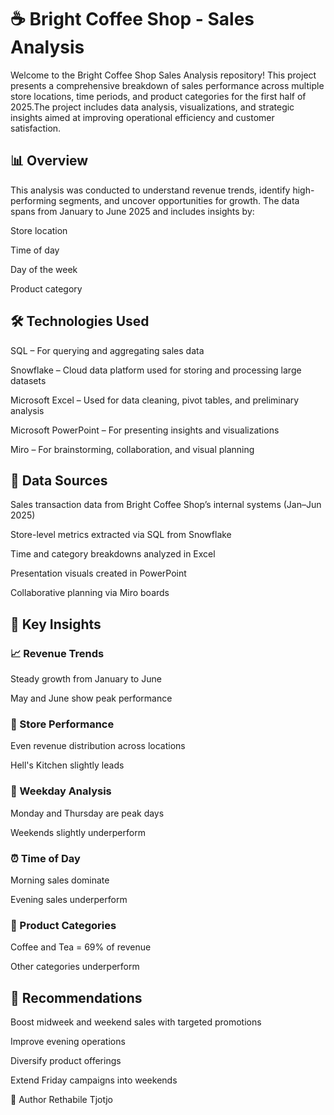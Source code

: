 # ☕ Bright Coffee Shop - Sales Analysis

Welcome to the Bright Coffee Shop Sales Analysis repository! This project presents a comprehensive breakdown of sales performance across multiple store locations, time periods, and product categories for the first half of 2025.The project includes data analysis, visualizations, and strategic insights aimed at improving operational efficiency and customer satisfaction.


## 📊 Overview

This analysis was conducted to understand revenue trends, identify high-performing segments, and uncover opportunities for growth. The data spans from January to June 2025 and includes insights by:

Store location

Time of day

Day of the week

Product category



## 🛠️ Technologies Used

SQL – For querying and aggregating sales data

Snowflake – Cloud data platform used for storing and processing large datasets

Microsoft Excel – Used for data cleaning, pivot tables, and preliminary analysis

Microsoft PowerPoint – For presenting insights and visualizations

Miro – For brainstorming, collaboration, and visual planning


## 📂 Data Sources


Sales transaction data from Bright Coffee Shop’s internal systems (Jan–Jun 2025)

Store-level metrics extracted via SQL from Snowflake

Time and category breakdowns analyzed in Excel

Presentation visuals created in PowerPoint

Collaborative planning via Miro boards


## 🧠 Key Insights

### 📈 Revenue Trends

Steady growth from January to June

May and June show peak performance


### 🏪 Store Performance

Even revenue distribution across locations

Hell's Kitchen slightly leads


### 📅 Weekday Analysis

Monday and Thursday are peak days

Weekends slightly underperform

### ⏰ Time of Day

Morning sales dominate

Evening sales underperform


### 🍵 Product Categories

Coffee and Tea = 69% of revenue

Other categories underperform


## 📌 Recommendations

Boost midweek and weekend sales with targeted promotions

Improve evening operations

Diversify product offerings

Extend Friday campaigns into weekends





👤 Author
Rethabile Tjotjo
